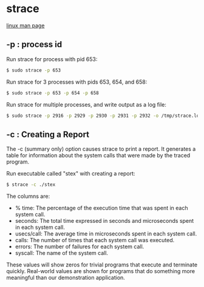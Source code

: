 # strace

[linux man page](https://manpages.ubuntu.com/manpages/trusty/man1/strace.1.html)

## -p : process id

Run strace for process with pid 653:

```bash
$ sudo strace -p 653
```

Run strace for 3 processes with pids 653, 654, and 658:

```bash
$ sudo strace -p 653 -p 654 -p 658
```

Run strace for multiple processes, and write output as a log file:

```bash
$ sudo strace -p 2916 -p 2929 -p 2930 -p 2931 -p 2932 -o /tmp/strace.log
```

## -c : Creating a Report

The -c (summary only) option causes strace to print a report. It generates a table for information about the system calls that were made by the traced program.

Run executable called "stex" with creating a report:

```bash
$ strace -c ./stex
```

The columns are:

- % time: The percentage of the execution time that was spent in each system call.
- seconds: The total time expressed in seconds and microseconds spent in each system call.
- usecs/call: The average time in microseconds spent in each system call.
- calls: The number of times that each system call was executed.
- errors: The number of failures for each system call.
- syscall: The name of the system call.

These values will show zeros for trivial programs that execute and terminate quickly.
Real-world values are shown for programs that do something more meaningful than our demonstration application.
